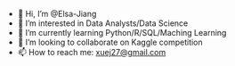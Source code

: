 - 👋 Hi, I’m @Elsa-Jiang
- 👀 I’m interested in Data Analysts/Data Science
- 🌱 I’m currently learning Python/R/SQL/Maching Learning
- 💞️ I’m looking to collaborate on Kaggle competition
- 📫 How to reach me: xuej27@gmail.com

<!---
Elsa-Jiang/Elsa-Jiang is a ✨ special ✨ repository because its `README.md` (this file) appears on your GitHub profile.
You can click the Preview link to take a look at your changes.
--->
